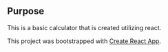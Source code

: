 ## Purpose 
This is a basic calculator that is created utilizing react.

This project was bootstrapped with [Create React App](https://github.com/facebook/create-react-app).
